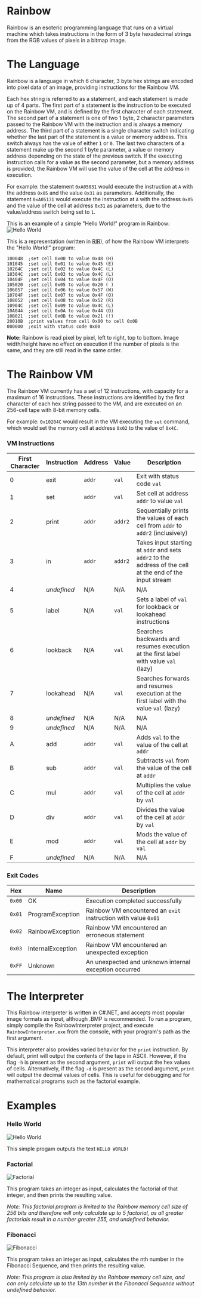 # Rainbow
Rainbow is an esoteric programming language that runs on a virtual machine which takes instructions in the form of 3 byte hexadecimal strings from the RGB values of pixels in a bitmap image.

# The Language
Rainbow is a language in which 6 character, 3 byte hex strings are encoded into pixel data of an image, providing instructions for the Rainbow VM. 

Each hex string is referred to as a statement, and each statement is made up of 4 parts. The first part of a statement is the instruction to be executed on the Rainbow VM, and is defined by the first character of each statement. The second part of a statement is one of two 1 byte, 2 character parameters passed to the Rainbow VM with the instruction and is always a memory address. The third part of a statement is a single character switch indicating whether the last part of the statement is a value or memory address. This switch always has the value of either `1` or `0`. The last two characters of a statement make up the second 1 byte parameter, a value or memory address depending on the state of the previous switch. If the executing instruction calls for a value as the second parameter, but a memory address is provided, the Rainbow VM will use the value of the cell at the address in execution.

For example: the statement `0xA05031` would execute the instruction at `A` with the address `0x05` and the value `0x31` as parameters. Additionally, the statement `0xA05131` would execute the instruction at `A` with the address `0x05` and the value of the cell at address `0x31` as parameters, due to the value/address switch being set to `1`.

This is an example of a simple "Hello World!" program in Rainbow:
![Hello World](https://i.imgur.com/UbOCjLl.png)

This is a representation (written in [RIR](https://github.com/ntratcliff/rir-compiler)), of how the Rainbow VM interprets the "Hello World!" program:
```
100048  ;set cell 0x00 to value 0x48 (H)
101045  ;set cell 0x01 to value 0x45 (E)
10204C  ;set cell 0x02 to value 0x4C (L)
10304C  ;set cell 0x03 to value 0x4C (L)
10404F  ;set cell 0x04 to value 0x4F (O)
105020  ;set cell 0x05 to value 0x20 ( )
106057  ;set cell 0x06 to value 0x57 (W)
10704F  ;set cell 0x07 to value 0x4F (O)
108052  ;set cell 0x08 to value 0x52 (R)
10904C  ;set cell 0x09 to value 0x4C (L)
10A044  ;set cell 0x0A to value 0x44 (D)
10B021  ;set cell 0x0B to value 0x21 (!)
20010B  ;print values from cell 0x00 to cell 0x0B 
000000  ;exit with status code 0x00
```

**Note:** Rainbow is read pixel by pixel, left to right, top to bottom. Image width/height have no effect on execution if the number of pixels is the same, and they are still read in the same order.

# The Rainbow VM
The Rainbow VM currently has a set of 12 instructions, with capacity for a maximum of 16 instructions. These instructions are identified by the first character of each hex string passed to the VM, and are executed on an 256-cell tape with 8-bit memory cells.

For example: `0x10204C` would result in the VM executing the `set` command, which would set the memory cell at address `0x02` to the value of `0x4C`.

### VM Instructions

|First Character|Instruction|Address|Value  |Description                |
|-------------|-----------|-------|-------|---------------------------|
|0            |exit       |`addr` |`val`  |Exit with status code `val`|
|1            |set        |`addr` |`val`  |Set cell at address `addr` to value `val`|
|2            |print      |`addr` |`addr2`|Sequentially prints the values of each cell from `addr` to `addr2` (inclusively)|
|3            |in         |`addr` |`addr2`|Takes input starting at `addr` and sets `addr2` to the address of the cell at the end of the input stream|
|4            |*undefined*|N/A    |N/A    |N/A|
|5            |label      |N/A    |`val`  |Sets a label of `val` for lookback or lookahead instructions|
|6            |lookback   |N/A    |`val`  |Searches backwards and resumes execution at the first label with value `val` (lazy)|
|7            |lookahead  |N/A    |`val`  |Searches forwards and resumes execution at the first label with the value `val` (lazy)|
|8            |*undefined*|N/A    |N/A    |N/A|
|9            |*undefined*|N/A    |N/A    |N/A|
|A            |add        |`addr` |`val`  |Adds `val` to the value of the cell at `addr`|
|B            |sub        |`addr` |`val`  |Subtracts `val` from the value of the cell at `addr`|
|C            |mul        |`addr` |`val`  |Multiplies the value of the cell at `addr` by `val`|
|D            |div        |`addr` |`val`  |Divides the value of the cell at `addr` by `val`|
|E            |mod        |`addr` |`val`  |Mods the value of the cell at `addr` by `val`|
|F            |*undefined*|N/A    |N/A    |N/A|

### Exit Codes

|Hex    |Name             |Description                                                    |
|-------|-----------------|---------------------------------------------------------------|
|`0x00` |OK               |Execution completed successfully                               |
|`0x01` |ProgramException |Rainbow VM encountered an `exit` instruction with value `0x01` |
|`0x02` |RainbowException |Rainbow VM encountered an erroneous statement                  |
|`0x03` |InternalException|Rainbow VM encountered an unexpected exception                 |
|`0xFF` |Unknown          |An unexpected and unknown internal exception occurred          |

# The Interpreter

This Rainbow interpreter is written in C#.NET, and accepts most popular image formats as input, although .BMP is recommended. To run a program, simply compile the RainbowInterpreter project, and execute `RainbowInterpreter.exe` from the console, with your program's path as the first argument.

This interpreter also provides varied behavior for the `print` instruction. By default, print will output the contents of the tape in ASCII. However, if the flag `-h` is present as the second argument, `print` will output the hex values of cells. Alternatively, if the flag `-d` is present as the second argument, `print` will output the decimal values of cells. This is useful for debugging and for mathematical programs such as the factorial example.

# Examples

### Hello World

![Hello World](https://i.imgur.com/UbOCjLl.png)

This simple progam outputs the text `HELLO WORLD!`

### Factorial

![Factorial](https://i.imgur.com/cWdN127.png)

This program takes an integer as input, calculates the factorial of that integer, and then prints the resulting value. 

*Note: This factorial program is limited to the Rainbow memory cell size of 256 bits and therefore will only calculate up to 5 factorial, as all greater factorials result in a number greater 255, and undefined behavior.*

### Fibonacci

![Fibonacci](https://i.imgur.com/cYKt0u8.png)

This program takes an integer as input, calculates the nth number in the Fibonacci Sequence, and then prints the resulting value.

*Note: This program is also limited by the Rainbow memory cell size, and can only calculate up to the 13th number in the Fibonacci Sequence without undefined behavior.*
